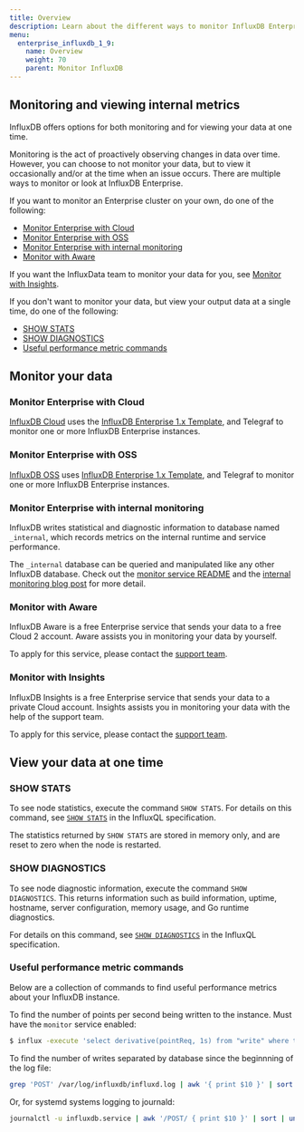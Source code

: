 ```yaml
---
title: Overview 
description: Learn about the different ways to monitor InfluxDB Enterprise. 
menu:
  enterprise_influxdb_1_9:
    name: Overview
    weight: 70
    parent: Monitor InfluxDB
---
```


## Monitoring and viewing internal metrics

InfluxDB offers options for both monitoring and for viewing your data at one time. 

Monitoring is the act of proactively observing changes in data over time. However, you can choose to not monitor your data, but to view it occasionally and/or at the time when an issue occurs. There are multiple ways to monitor or look at InfluxDB Enterprise. 

If you want to monitor an Enterprise cluster on your own, do one of the following: 

* [Monitor Enterprise with Cloud](#monitor-enterprise-with-cloud)
* [Monitor Enterprise with OSS](#monitor-enterprise-with-oss)
* [Monitor Enterprise with internal monitoring](#monitor-enterprise-with-internal-monitoring)
* [Monitor with Aware](#monitor-with-aware)

If you want the InfluxData team to monitor your data for you, see [Monitor with Insights](#monitor-with-insights). 

If you don't want to monitor your data, but view your output data at a single time, do one of the following: 

* [SHOW STATS](#show-stats)
* [SHOW DIAGNOSTICS](#show-diagnostics)
* [Useful performance metric commands](#useful-performance-metric-commands)

## Monitor your data 

### Monitor Enterprise with Cloud 

[InfluxDB Cloud](/influxdb/cloud/) uses the [InfluxDB Enterprise 1.x Template](https://github.com/influxdata/community-templates/tree/master/influxdb-enterprise-1x), and Telegraf to monitor one or more InfluxDB Enterprise instances.

### Monitor Enterprise with OSS 

[InfluxDB OSS](/influxdb/v2.0/) uses [InfluxDB Enterprise 1.x Template](https://github.com/influxdata/community-templates/tree/master/influxdb-enterprise-1x), and Telegraf to monitor one or more InfluxDB Enterprise instances.

### Monitor Enterprise with internal monitoring 

InfluxDB writes statistical and diagnostic information to database named `_internal`, which records metrics on the internal runtime and service performance.

The `_internal` database can be queried and manipulated like any other InfluxDB database.
Check out the [monitor service README](https://github.com/influxdata/influxdb/blob/1.8/monitor/README.md) and the [internal monitoring blog post](https://www.influxdata.com/blog/how-to-use-the-show-stats-command-and-the-_internal-database-to-monitor-influxdb/) for more detail.

### Monitor with Aware

InfluxDB Aware is a free Enterprise service that sends your data to a free Cloud 2 account. Aware assists you in monitoring your data by yourself. 

To apply for this service, please contact the [support team](support@influxdata.com). 

### Monitor with Insights 

InfluxDB Insights is a free Enterprise service that sends your data to a private Cloud account. Insights assists you in monitoring your data with the help of the support team.  

To apply for this service, please contact the [support team](support@influxdata.com). 

## View your data at one time 

### SHOW STATS 

To see node statistics, execute the command `SHOW STATS`.
For details on this command, see [`SHOW STATS`](/enterprise_influxdb/v1.9/query_language/spec#show-stats) in the InfluxQL specification.

The statistics returned by `SHOW STATS` are stored in memory only, and are reset to zero when the node is restarted.

### SHOW DIAGNOSTICS 

To see node diagnostic information, execute the command `SHOW DIAGNOSTICS`.
This returns information such as build information, uptime, hostname, server configuration, memory usage, and Go runtime diagnostics.

For details on this command, see [`SHOW DIAGNOSTICS`](/enterprise_influxdb/v1.9/query_language/spec#show-diagnostics) in the InfluxQL specification.

### Useful performance metric commands 

Below are a collection of commands to find useful performance metrics about your InfluxDB instance.

To find the number of points per second being written to the instance. Must have the `monitor` service enabled:
```bash
$ influx -execute 'select derivative(pointReq, 1s) from "write" where time > now() - 5m' -database '_internal' -precision 'rfc3339'
```

To find the number of writes separated by database since the beginnning of the log file:

```bash
grep 'POST' /var/log/influxdb/influxd.log | awk '{ print $10 }' | sort | uniq -c
```

Or, for systemd systems logging to journald:

```bash
journalctl -u influxdb.service | awk '/POST/ { print $10 }' | sort | uniq -c
```